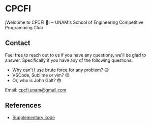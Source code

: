 # CPCFI

¡Welcome to CPCFI 👋! ~ UNAM's School of Engineering Competitive Programming Club



## Contact

Feel free to reach out to us if you have any questions, we'll be glad to answer.
Specifically if you have any of the following questions:
    
- Why can't I use brute force for any problem? :weary:
- VSCode, Sublime or vim? :stuck_out_tongue_closed_eyes:
- Or, who is John Galt? :flushed:

Email: cpcfi.unam@gmail.com


## References
- [Supplementary code](https://sites.google.com/site/stevenhalim/home/material)
